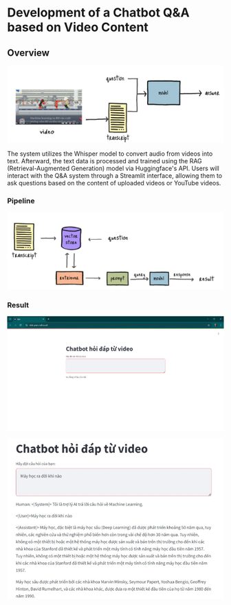 # Development of a Chatbot Q&A based on Video Content  

## Overview
![Idea](assets/chatbot0.png)

The system utilizes the Whisper model to convert audio from videos into text. Afterward, the text data is processed and trained using the RAG (Retrieval-Augmented Generation) model via Huggingface's API. Users will interact with the Q&A system through a Streamlit interface, allowing them to ask questions based on the content of uploaded videos or YouTube videos.

### Pipeline 
![Pipeline](assets/chatbot1.png)

### Result
![Result](assets/streamit5.png)

![Result](assets/streamit7.png)